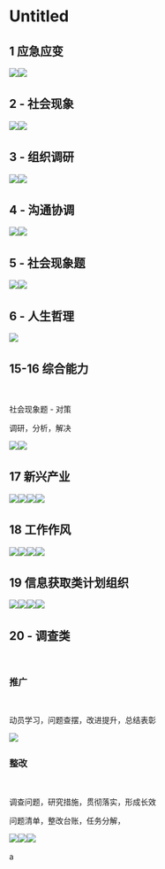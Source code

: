 # Untitled

## 1 应急应变 <a id="1-ying-ji-ying-bian"></a>

​![](https://gblobscdn.gitbook.com/assets%2F-MYUDnCzDVdyHgE2Xs8O%2F-MYUMBOu-9vDyJGfwXnY%2F-MYUMYSzv806xeg-NHYm%2F%E5%B1%8F%E5%B9%95%E5%BF%AB%E7%85%A7%202021-04-17%20%E4%B8%8B%E5%8D%886.26.23.png?alt=media&token=b0a9cd2b-847b-4a16-a603-0d9179854f77)​![](https://gblobscdn.gitbook.com/assets%2F-MYUDnCzDVdyHgE2Xs8O%2F-MYUMBOu-9vDyJGfwXnY%2F-MYUMqcbmRMSjzwUg88R%2F%E5%B1%8F%E5%B9%95%E5%BF%AB%E7%85%A7%202021-04-17%20%E4%B8%8B%E5%8D%886.27.36.png?alt=media&token=96295038-01e0-435f-94a2-d4dc077e6438)‌

## 2 - 社会现象 <a id="2-she-hui-xian-xiang"></a>

​![](https://gblobscdn.gitbook.com/assets%2F-MYUDnCzDVdyHgE2Xs8O%2F-MYUMBOu-9vDyJGfwXnY%2F-MYUNLm69qLIPvPdfb0b%2F%E5%B1%8F%E5%B9%95%E5%BF%AB%E7%85%A7%202021-04-17%20%E4%B8%8B%E5%8D%886.29.53.png?alt=media&token=902232dd-7430-4911-8de1-500b3d1ce055)​![](https://gblobscdn.gitbook.com/assets%2F-MYUDnCzDVdyHgE2Xs8O%2F-MYUMBOu-9vDyJGfwXnY%2F-MYUNdU8cgnQRZ9w7JwI%2F%E5%B1%8F%E5%B9%95%E5%BF%AB%E7%85%A7%202021-04-17%20%E4%B8%8B%E5%8D%886.31.55.png?alt=media&token=cb2eeb71-5c09-4b9c-b3e6-36760c155ec2)‌

## 3 - 组织调研 <a id="3-zu-zhi-tiao-yan"></a>

​![](https://gblobscdn.gitbook.com/assets%2F-MYUDnCzDVdyHgE2Xs8O%2F-MYUMBOu-9vDyJGfwXnY%2F-MYUOgq1s5-dcdJjm-Av%2F%E5%B1%8F%E5%B9%95%E5%BF%AB%E7%85%A7%202021-04-17%20%E4%B8%8B%E5%8D%886.35.41.png?alt=media&token=84d4a35b-21ca-414d-aeb8-e6ceae5d54c5)​![](https://gblobscdn.gitbook.com/assets%2F-MYUDnCzDVdyHgE2Xs8O%2F-MYUMBOu-9vDyJGfwXnY%2F-MYUPEh2ALugEYXmmbev%2F%E5%B1%8F%E5%B9%95%E5%BF%AB%E7%85%A7%202021-04-17%20%E4%B8%8B%E5%8D%886.38.05.png?alt=media&token=1cc86d9c-f9f9-4ddf-8a97-530d1c4dd9c4)‌

## 4 - 沟通协调 <a id="4-gou-tong-xie-tiao"></a>

​![](https://gblobscdn.gitbook.com/assets%2F-MYUDnCzDVdyHgE2Xs8O%2F-MYUMBOu-9vDyJGfwXnY%2F-MYUPWPclQR1EjcowI1w%2F%E5%B1%8F%E5%B9%95%E5%BF%AB%E7%85%A7%202021-04-17%20%E4%B8%8B%E5%8D%886.39.20.png?alt=media&token=2b9ac7cf-8fef-4275-a470-78590f18e742)​![](https://gblobscdn.gitbook.com/assets%2F-MYUDnCzDVdyHgE2Xs8O%2F-MYUMBOu-9vDyJGfwXnY%2F-MYUPqBr7io3mxk-GEYN%2F%E5%B1%8F%E5%B9%95%E5%BF%AB%E7%85%A7%202021-04-17%20%E4%B8%8B%E5%8D%886.40.45.png?alt=media&token=6daf08f6-6929-45c1-af85-c2eb3755c3b9)‌

## 5 - 社会现象题 <a id="5-she-hui-xian-xiang-ti"></a>

​![](https://gblobscdn.gitbook.com/assets%2F-MYUDnCzDVdyHgE2Xs8O%2F-MYUQ4B-jSTQLXDYRuFE%2F-MYUQAg7Diw6bq17rjAF%2F%E5%B1%8F%E5%B9%95%E5%BF%AB%E7%85%A7%202021-04-17%20%E4%B8%8B%E5%8D%886.42.09.png?alt=media&token=3af29e9b-610b-4893-bc15-1d968c574135)​![](https://gblobscdn.gitbook.com/assets%2F-MYUDnCzDVdyHgE2Xs8O%2F-MYUQ4B-jSTQLXDYRuFE%2F-MYUQJSFAX0KnXlRg-rb%2F%E5%B1%8F%E5%B9%95%E5%BF%AB%E7%85%A7%202021-04-17%20%E4%B8%8B%E5%8D%886.42.44.png?alt=media&token=e63f9e77-ba7e-4acd-a6a1-e43fb796971a)‌

## 6 - 人生哲理 <a id="6-ren-sheng-zhe-li"></a>

​![](https://gblobscdn.gitbook.com/assets%2F-MYUDnCzDVdyHgE2Xs8O%2F-MYUQ4B-jSTQLXDYRuFE%2F-MYUQnoImJqcDmaPu-gk%2F%E5%B1%8F%E5%B9%95%E5%BF%AB%E7%85%A7%202021-04-17%20%E4%B8%8B%E5%8D%886.44.55.png?alt=media&token=9b72ca81-6e61-4d35-9bc8-98f5745c75e1)‌

## 15-16 综合能力 <a id="1516-zong-he-neng-li"></a>

‌

社会现象题 - 对策‌

调研，分析，解决

​![](https://gblobscdn.gitbook.com/assets%2F-MYUDnCzDVdyHgE2Xs8O%2F-MYUDpJaKBNgc5xA1Lyu%2F-MYUEm4L70k9IdfM3HGq%2F%E5%B1%8F%E5%B9%95%E5%BF%AB%E7%85%A7%202021-04-17%20%E4%B8%8B%E5%8D%885.51.59.png?alt=media&token=45272e0b-9548-4190-abf6-650ca6030a1b)​![](https://gblobscdn.gitbook.com/assets%2F-MYUDnCzDVdyHgE2Xs8O%2F-MYUDpJaKBNgc5xA1Lyu%2F-MYUFKkYPhpY5X9om7ay%2F%E5%B1%8F%E5%B9%95%E5%BF%AB%E7%85%A7%202021-04-08%20%E4%B8%8B%E5%8D%886.22.47.png?alt=media&token=b69ef0c3-7f0e-4466-ad7f-e7c1a92a1bd7)‌

## 17 新兴产业 <a id="17-xin-xing-chan-ye"></a>

​![](https://gblobscdn.gitbook.com/assets%2F-MYUDnCzDVdyHgE2Xs8O%2F-MYUDpJaKBNgc5xA1Lyu%2F-MYUFrlr5DLDeI0quHOW%2F%E5%B1%8F%E5%B9%95%E5%BF%AB%E7%85%A7%202021-03-31%20%E4%B8%8B%E5%8D%883.41.38.png?alt=media&token=1bb8f136-9110-409e-b2f1-d728f8275ac6)​![](https://gblobscdn.gitbook.com/assets%2F-MYUDnCzDVdyHgE2Xs8O%2F-MYUDpJaKBNgc5xA1Lyu%2F-MYUGhOlP4nlGEQG4v_G%2F%E5%B1%8F%E5%B9%95%E5%BF%AB%E7%85%A7%202021-04-17%20%E4%B8%8B%E5%8D%886.00.50.png?alt=media&token=c6dda3ab-3719-4463-9595-5e53718ce977)​![](https://gblobscdn.gitbook.com/assets%2F-MYUDnCzDVdyHgE2Xs8O%2F-MYUDpJaKBNgc5xA1Lyu%2F-MYUGvq5pHNWOQpXW9WM%2F%E5%B1%8F%E5%B9%95%E5%BF%AB%E7%85%A7%202021-04-17%20%E4%B8%8B%E5%8D%886.01.42.png?alt=media&token=48bcab15-89b1-4e71-83b4-14a2aec03b06)​![](https://gblobscdn.gitbook.com/assets%2F-MYUDnCzDVdyHgE2Xs8O%2F-MYUDpJaKBNgc5xA1Lyu%2F-MYUH91DCpk-dyyK6sjm%2F%E5%B1%8F%E5%B9%95%E5%BF%AB%E7%85%A7%202021-04-17%20%E4%B8%8B%E5%8D%886.02.41.png?alt=media&token=e7e482dc-6f23-4c13-880e-d0b78f8d97d5)‌

## 18 工作作风 <a id="18-gong-zuo-zuo-feng"></a>

​![](https://gblobscdn.gitbook.com/assets%2F-MYUDnCzDVdyHgE2Xs8O%2F-MYUDpJaKBNgc5xA1Lyu%2F-MYUHdjwyspQWm2zHAfH%2F%E5%B1%8F%E5%B9%95%E5%BF%AB%E7%85%A7%202021-04-17%20%E4%B8%8B%E5%8D%886.04.52.png?alt=media&token=a1ecc6e1-3d51-4ebf-be47-4bea49e734f5)​![](https://gblobscdn.gitbook.com/assets%2F-MYUDnCzDVdyHgE2Xs8O%2F-MYUDpJaKBNgc5xA1Lyu%2F-MYUHzVHeKWki3DdPc7J%2F%E5%B1%8F%E5%B9%95%E5%BF%AB%E7%85%A7%202021-04-17%20%E4%B8%8B%E5%8D%886.06.10.png?alt=media&token=a58c9402-e6bd-420a-a8c0-598c02344ddd)​![](https://gblobscdn.gitbook.com/assets%2F-MYUDnCzDVdyHgE2Xs8O%2F-MYUDpJaKBNgc5xA1Lyu%2F-MYUI8-0_famaUAAO9F9%2F%E5%B1%8F%E5%B9%95%E5%BF%AB%E7%85%A7%202021-04-17%20%E4%B8%8B%E5%8D%886.07.00.png?alt=media&token=91292f23-61cc-4bb7-8995-2fb24fbc88e3)​![](https://gblobscdn.gitbook.com/assets%2F-MYUDnCzDVdyHgE2Xs8O%2F-MYUDpJaKBNgc5xA1Lyu%2F-MYUIPmp3DJ6WQSiwveC%2F%E5%B1%8F%E5%B9%95%E5%BF%AB%E7%85%A7%202021-04-17%20%E4%B8%8B%E5%8D%886.08.11.png?alt=media&token=298de992-159d-4b73-adf3-99e9d92672e8)‌

## 19 信息获取类计划组织 <a id="19-xin-xi-huo-qu-lei-ji-hua-zu-zhi"></a>

​![](https://gblobscdn.gitbook.com/assets%2F-MYUDnCzDVdyHgE2Xs8O%2F-MYUDpJaKBNgc5xA1Lyu%2F-MYUJ-BJN2En-0n_CcKj%2F%E5%B1%8F%E5%B9%95%E5%BF%AB%E7%85%A7%202021-04-17%20%E4%B8%8B%E5%8D%886.10.48.png?alt=media&token=7ac7770d-7581-418e-97b8-384f51286d42)​![](https://gblobscdn.gitbook.com/assets%2F-MYUDnCzDVdyHgE2Xs8O%2F-MYUDpJaKBNgc5xA1Lyu%2F-MYUJH1zWd-cWbrZUbYg%2F%E5%B1%8F%E5%B9%95%E5%BF%AB%E7%85%A7%202021-04-17%20%E4%B8%8B%E5%8D%886.11.58.png?alt=media&token=4c502257-c205-4e9e-b3ea-5cf6779a1209)​![](https://gblobscdn.gitbook.com/assets%2F-MYUDnCzDVdyHgE2Xs8O%2F-MYUDpJaKBNgc5xA1Lyu%2F-MYUJXQbsoU4vmPH8mbP%2F%E5%B1%8F%E5%B9%95%E5%BF%AB%E7%85%A7%202021-04-17%20%E4%B8%8B%E5%8D%886.13.08.png?alt=media&token=609e1781-37a6-48c2-9b57-5a4379d0e0d3)​![](https://gblobscdn.gitbook.com/assets%2F-MYUDnCzDVdyHgE2Xs8O%2F-MYUDpJaKBNgc5xA1Lyu%2F-MYUJoNsp28x0MRnD5vy%2F%E5%B1%8F%E5%B9%95%E5%BF%AB%E7%85%A7%202021-04-17%20%E4%B8%8B%E5%8D%886.14.20.png?alt=media&token=33956349-ceb7-4c0b-a3dd-6a6fd3dcb605)‌

## 20 - 调查类 <a id="20-tiao-cha-lei"></a>

‌

### 推广 <a id="tui-guang"></a>

‌

动员学习，问题查摆，改进提升，总结表彰

​![](https://gblobscdn.gitbook.com/assets%2F-MYUDnCzDVdyHgE2Xs8O%2F-MYUDpJaKBNgc5xA1Lyu%2F-MYUKN8nNbSqXPr2fyX-%2F%E5%B1%8F%E5%B9%95%E5%BF%AB%E7%85%A7%202021-04-17%20%E4%B8%8B%E5%8D%886.16.46.png?alt=media&token=b5cac4cf-0a3e-4436-839b-a66801022774)‌

### 整改 <a id="zheng-gai"></a>

‌

调查问题，研究措施，贯彻落实，形成长效‌

问题清单，整改台账，任务分解，

​![](https://gblobscdn.gitbook.com/assets%2F-MYUDnCzDVdyHgE2Xs8O%2F-MYUDpJaKBNgc5xA1Lyu%2F-MYUG-RT_CVyd1xfWUa6%2F%E5%B1%8F%E5%B9%95%E5%BF%AB%E7%85%A7%202021-04-02%20%E4%B8%8B%E5%8D%8812.51.00.png?alt=media&token=1718ae42-c0be-4797-b78a-e6e1ea48952b)​![](https://gblobscdn.gitbook.com/assets%2F-MYUDnCzDVdyHgE2Xs8O%2F-MYUDpJaKBNgc5xA1Lyu%2F-MYUFjmwRdQDuuYXFySi%2F%E5%B1%8F%E5%B9%95%E5%BF%AB%E7%85%A7%202021-04-02%20%E4%B8%8B%E5%8D%885.41.50.png?alt=media&token=973fc53d-6d0d-40cd-adf9-c2eaadba19e5)​![](https://gblobscdn.gitbook.com/assets%2F-MYUDnCzDVdyHgE2Xs8O%2F-MYUDpJaKBNgc5xA1Lyu%2F-MYUG8SMkqYNeKXxxqoQ%2F%E5%B1%8F%E5%B9%95%E5%BF%AB%E7%85%A7%202021-04-02%20%E4%B8%8B%E5%8D%886.08.32.png?alt=media&token=a36dfc25-add3-4e3c-950c-ef7eb3849327)

a​

